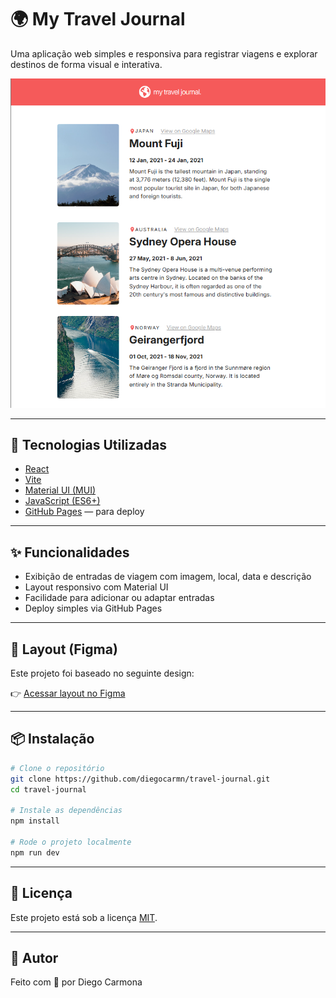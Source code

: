 # 🌍 My Travel Journal

Uma aplicação web simples e responsiva para registrar viagens e explorar destinos de forma visual e interativa.

![screenshot](./public/screenshot.png)

---

## 🚀 Tecnologias Utilizadas

- [React](https://reactjs.org/)
- [Vite](https://vitejs.dev/)
- [Material UI (MUI)](https://mui.com/)
- [JavaScript (ES6+)](https://developer.mozilla.org/en-US/docs/Web/JavaScript)
- [GitHub Pages](https://pages.github.com/) — para deploy

---

## ✨ Funcionalidades

- Exibição de entradas de viagem com imagem, local, data e descrição
- Layout responsivo com Material UI
- Facilidade para adicionar ou adaptar entradas
- Deploy simples via GitHub Pages

---

## 🎨 Layout (Figma)

Este projeto foi baseado no seguinte design:

👉 [Acessar layout no Figma](https://www.figma.com/design/QG4cOExkdbIbhSfWJhs2gs/Travel-Journal?node-id=0-1&t=3HJvJw3GueOZkzo1-1)

---

## 📦 Instalação

```bash
# Clone o repositório
git clone https://github.com/diegocarmn/travel-journal.git
cd travel-journal

# Instale as dependências
npm install

# Rode o projeto localmente
npm run dev
```
---

## 📝 Licença
Este projeto está sob a licença [MIT](LICENSE).

---

## 👤 Autor

Feito com 💙 por Diego Carmona

